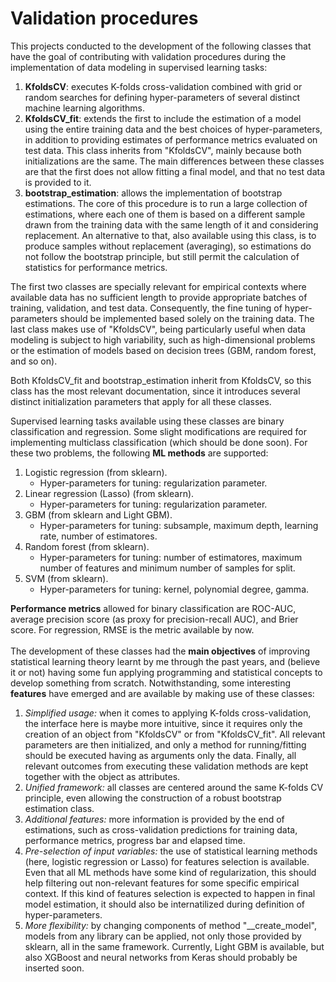 # Validation procedures

This projects conducted to the development of the following classes that have the goal of contributing with validation procedures during the implementation of data modeling in supervised learning tasks:
1. **KfoldsCV**: executes K-folds cross-validation combined with grid or random searches for defining hyper-parameters of several distinct machine learning algorithms.
2. **KfoldsCV_fit**: extends the first to include the estimation of a model using the entire training data and the best choices of hyper-parameters, in addition to providing estimates of performance metrics evaluated on test data. This class inherits from "KfoldsCV", mainly because both initializations are the same. The main differences between these classes are that the first does not allow fitting a final model, and that no test data is provided to it.
3. **bootstrap_estimation**: allows the implementation of bootstrap estimations. The core of this procedure is to run a large collection of estimations, where each one of them is based on a different sample drawn from the training data with the same length of it and considering replacement. An alternative to that, also available using this class, is to produce samples without replacement (averaging), so estimations do not follow the bootstrap principle, but still permit the calculation of statistics for performance metrics.

The first two classes are specially relevant for empirical contexts where available data has no sufficient length to provide appropriate batches of training, validation, and test data. Consequently, the fine tuning of hyper-parameters should be implemented based solely on the training data. The last class makes use of "KfoldsCV", being particularly useful when data modeling is subject to high variability, such as high-dimensional problems or the estimation of models based on decision trees (GBM, random forest, and so on).

Both KfoldsCV_fit and bootstrap_estimation inherit from KfoldsCV, so this class has the most relevant documentation, since it introduces several distinct initialization parameters that apply for all these classes.

Supervised learning tasks available using these classes are binary classification and regression. Some slight modifications are
required for implementing multiclass classification (which should be done soon). For these two problems, the following **ML methods**
are supported:
1. Logistic regression (from sklearn).
    * Hyper-parameters for tuning: regularization parameter.
2. Linear regression (Lasso) (from sklearn).
    * Hyper-parameters for tuning: regularization parameter.
3. GBM (from sklearn and Light GBM).
    * Hyper-parameters for tuning: subsample, maximum depth, learning rate, number of estimatores.
4. Random forest (from sklearn).
    * Hyper-parameters for tuning: number of estimatores, maximum number of features and minimum number of samples for split.
5. SVM (from sklearn).
    * Hyper-parameters for tuning: kernel, polynomial degree, gamma.

**Performance metrics** allowed for binary classification are ROC-AUC, average precision score (as proxy for precision-recall AUC), and Brier score. For regression, RMSE is the metric available by now.
<br>
<br>
The development of these classes had the **main objectives** of improving statistical learning theory learnt by me through the past years, and (believe it or not) having some fun applying programming and statistical concepts to develop something from scratch. Notwithstanding, some interesting **features** have emerged and are available by making use of these classes:
1. *Simplified usage:* when it comes to applying K-folds cross-validation, the interface here is maybe more intuitive, since it requires only the creation of an object from "KfoldsCV" or from "KfoldsCV_fit". All relevant parameters are then initialized, and only a method for running/fitting should be executed having as arguments only the data. Finally, all relevant outcomes from executing these validation methods are kept together with the object as attributes.
2. *Unified framework:* all classes are centered around the same K-folds CV principle, even allowing the construction of a robust bootstrap estimation class.
3. *Additional features:* more information is provided by the end of estimations, such as cross-validation predictions for training data, performance metrics, progress bar and elapsed time.
4. *Pre-selection of input variables:* the use of statistical learning methods (here, logistic regression or Lasso) for features selection is available. Even that all ML methods have some kind of regularization, this should help filtering out non-relevant features for some specific empirical context. If this kind of features selection is expected to happen in final model estimation, it should also be internatilized during definition of hyper-parameters.
5. *More flexibility:* by changing components of method "\__create_model", models from any library can be applied, not only those provided by sklearn, all in the same framework. Currently, Light GBM is available, but also XGBoost and neural networks from Keras should probably be inserted soon.

